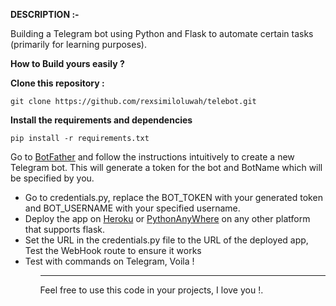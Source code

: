 <b>DESCRIPTION :-</b>

Building a Telegram bot using Python and Flask to automate certain tasks (primarily for learning purposes).

<b>How to Build yours easily ?</b>

<b>Clone this repository :</b>
```
git clone https://github.com/rexsimiloluwah/telebot.git
```

<b>Install the requirements and dependencies</b>

```
pip install -r requirements.txt
```

<p>Go to <a href="https://telegram.me/BotFather">BotFather</a> and follow the instructions intuitively to create a new Telegram bot. This will generate a token for the bot and BotName which will be specified by you.</p>

<ul>
<li>Go to credentials.py, replace the BOT_TOKEN with your generated token and BOT_USERNAME with your specified username.</li>
<li> Deploy the app on <a href="heroku.com">Heroku</a> or <a href="pythonanywhere.com">PythonAnyWhere</a> on any other platform that supports flask.
<li>Set the URL in the credentials.py  file to the URL of the deployed app, Test the WebHook route to ensure it works</li>
<li>Test with commands on Telegram, Voila !</li>
<ul>

<hr>

Feel free to use this code in your projects, I love you !.